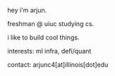 hey i'm arjun.

freshman @ uiuc studying cs.

i like to build cool things.

interests: ml infra, defi/quant

contact: arjunc4[at]illinois[dot]edu 

<!---
lehendo/lehendo is a ✨ special ✨ repository because its `README.md` (this file) appears on your GitHub profile.
You can click the Preview link to take a look at your changes.
--->
